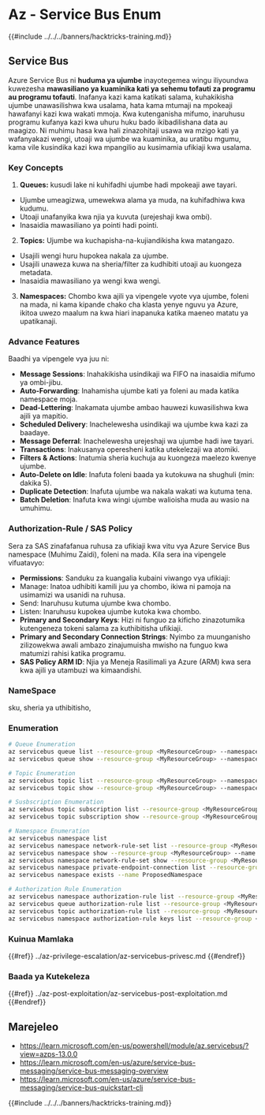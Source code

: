# Az - Service Bus Enum

{{#include ../../../banners/hacktricks-training.md}}

## Service Bus

Azure Service Bus ni **huduma ya ujumbe** inayotegemea wingu iliyoundwa kuwezesha **mawasiliano ya kuaminika kati ya sehemu tofauti za programu au programu tofauti**. Inafanya kazi kama katikati salama, kuhakikisha ujumbe unawasilishwa kwa usalama, hata kama mtumaji na mpokeaji hawafanyi kazi kwa wakati mmoja. Kwa kutenganisha mifumo, inaruhusu programu kufanya kazi kwa uhuru huku bado ikibadilishana data au maagizo. Ni muhimu hasa kwa hali zinazohitaji usawa wa mzigo kati ya wafanyakazi wengi, utoaji wa ujumbe wa kuaminika, au uratibu mgumu, kama vile kusindika kazi kwa mpangilio au kusimamia ufikiaji kwa usalama.

### Key Concepts

1. **Queues:** kusudi lake ni kuhifadhi ujumbe hadi mpokeaji awe tayari.
- Ujumbe umeagizwa, umewekwa alama ya muda, na kuhifadhiwa kwa kudumu.
- Utoaji unafanyika kwa njia ya kuvuta (urejeshaji kwa ombi).
- Inasaidia mawasiliano ya pointi hadi pointi.
2. **Topics:** Ujumbe wa kuchapisha-na-kujiandikisha kwa matangazo.
- Usajili wengi huru hupokea nakala za ujumbe.
- Usajili unaweza kuwa na sheria/filter za kudhibiti utoaji au kuongeza metadata.
- Inasaidia mawasiliano ya wengi kwa wengi.
3. **Namespaces:** Chombo kwa ajili ya vipengele vyote vya ujumbe, foleni na mada, ni kama kipande chako cha klasta yenye nguvu ya Azure, ikitoa uwezo maalum na kwa hiari inapanuka katika maeneo matatu ya upatikanaji.

### Advance Features

Baadhi ya vipengele vya juu ni:

- **Message Sessions**: Inahakikisha usindikaji wa FIFO na inasaidia mifumo ya ombi-jibu.
- **Auto-Forwarding**: Inahamisha ujumbe kati ya foleni au mada katika namespace moja.
- **Dead-Lettering**: Inakamata ujumbe ambao hauwezi kuwasilishwa kwa ajili ya mapitio.
- **Scheduled Delivery**: Inachelewesha usindikaji wa ujumbe kwa kazi za baadaye.
- **Message Deferral**: Inachelewesha urejeshaji wa ujumbe hadi iwe tayari.
- **Transactions**: Inakusanya operesheni katika utekelezaji wa atomiki.
- **Filters & Actions**: Inatumia sheria kuchuja au kuongeza maelezo kwenye ujumbe.
- **Auto-Delete on Idle**: Inafuta foleni baada ya kutokuwa na shughuli (min: dakika 5).
- **Duplicate Detection**: Inafuta ujumbe wa nakala wakati wa kutuma tena.
- **Batch Deletion**: Inafuta kwa wingi ujumbe walioisha muda au wasio na umuhimu.

### Authorization-Rule / SAS Policy

Sera za SAS zinafafanua ruhusa za ufikiaji kwa vitu vya Azure Service Bus namespace (Muhimu Zaidi), foleni na mada. Kila sera ina vipengele vifuatavyo:

- **Permissions**: Sanduku za kuangalia kubaini viwango vya ufikiaji:
- Manage: Inatoa udhibiti kamili juu ya chombo, ikiwa ni pamoja na usimamizi wa usanidi na ruhusa.
- Send: Inaruhusu kutuma ujumbe kwa chombo.
- Listen: Inaruhusu kupokea ujumbe kutoka kwa chombo.
- **Primary and Secondary Keys**: Hizi ni funguo za kificho zinazotumika kutengeneza tokeni salama za kuthibitisha ufikiaji.
- **Primary and Secondary Connection Strings**: Nyimbo za muunganisho zilizowekwa awali ambazo zinajumuisha mwisho na funguo kwa matumizi rahisi katika programu.
- **SAS Policy ARM ID**: Njia ya Meneja Rasilimali ya Azure (ARM) kwa sera kwa ajili ya utambuzi wa kimaandishi.

### NameSpace

sku, sheria ya uthibitisho,

### Enumeration
```bash
# Queue Enumeration
az servicebus queue list --resource-group <MyResourceGroup> --namespace-name <MyNamespace>
az servicebus queue show --resource-group <MyResourceGroup> --namespace-name <MyNamespace> --name <MyQueue>

# Topic Enumeration
az servicebus topic list --resource-group <MyResourceGroup> --namespace-name <MyNamespace>
az servicebus topic show --resource-group <MyResourceGroup> --namespace-name <MyNamespace> --name <MyTopic>

# Susbscription Enumeration
az servicebus topic subscription list --resource-group <MyResourceGroup> --namespace-name <MyNamespace> --topic-name <MyTopic>
az servicebus topic subscription show --resource-group <MyResourceGroup> --namespace-name <MyNamespace> --topic-name <MyTopic> --name <MySubscription>

# Namespace Enumeration
az servicebus namespace list
az servicebus namespace network-rule-set list --resource-group <MyResourceGroup> --namespace-name <MyNamespace>
az servicebus namespace show --resource-group <MyResourceGroup> --name <MyNamespace>
az servicebus namespace network-rule-set show --resource-group <MyResourceGroup> --namespace-name <MyNamespace>
az servicebus namespace private-endpoint-connection list --resource-group <MyResourceGroup> --namespace-name <MyNamespace>
az servicebus namespace exists --name ProposedNamespace

# Authorization Rule Enumeration
az servicebus namespace authorization-rule list --resource-group <MyResourceGroup> --namespace-name <MyNamespace>
az servicebus queue authorization-rule list --resource-group <MyResourceGroup> --namespace-name <MyNamespace> --queue-name <MyQueue>
az servicebus topic authorization-rule list --resource-group <MyResourceGroup> --namespace-name <MyNamespace> --topic-name <MyTopic>
az servicebus namespace authorization-rule keys list --resource-group <MyResourceGroup> --namespace-name <MyNamespace> --name <MyAuthRule>
```
### Kuinua Mamlaka

{{#ref}}
../az-privilege-escalation/az-servicebus-privesc.md
{{#endref}}

### Baada ya Kutekeleza

{{#ref}}
../az-post-exploitation/az-servicebus-post-exploitation.md
{{#endref}}

## Marejeleo

- https://learn.microsoft.com/en-us/powershell/module/az.servicebus/?view=azps-13.0.0
- https://learn.microsoft.com/en-us/azure/service-bus-messaging/service-bus-messaging-overview
- https://learn.microsoft.com/en-us/azure/service-bus-messaging/service-bus-quickstart-cli

{{#include ../../../banners/hacktricks-training.md}}
